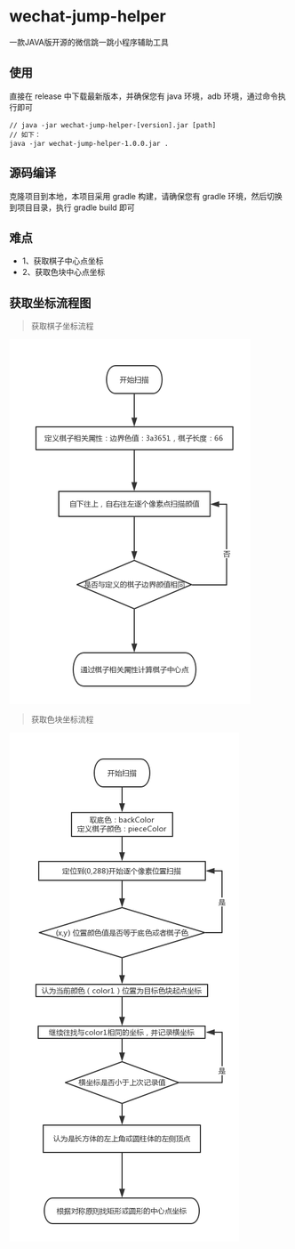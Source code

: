 # wechat-jump-helper
一款JAVA版开源的微信跳一跳小程序辅助工具

## 使用
直接在 release 中下载最新版本，并确保您有 java 环境，adb 环境，通过命令执行即可
```
// java -jar wechat-jump-helper-[version].jar [path]
// 如下：
java -jar wechat-jump-helper-1.0.0.jar .
```

## 源码编译
克隆项目到本地，本项目采用 gradle 构建，请确保您有 gradle 环境，然后切换到项目目录，执行 gradle build 即可

## 难点

* 1、获取棋子中心点坐标
* 2、获取色块中心点坐标

## 获取坐标流程图
> 获取棋子坐标流程

![image](https://github.com/Yunlong2cn/wechat-jump-helper/blob/master/assets/%E5%BE%AE%E4%BF%A1%E8%B7%B3%E4%B8%80%E8%B7%B3%EF%BC%8C%E6%89%BE%E6%A3%8B%E5%AD%90%E4%B8%AD%E5%BF%83%E7%82%B9.png)
> 获取色块坐标流程

![image](https://github.com/Yunlong2cn/wechat-jump-helper/blob/master/assets/%E5%BE%AE%E4%BF%A1%E8%B7%B3%E4%B8%80%E8%B7%B3%EF%BC%8C%E6%89%BE%E8%89%B2%E5%9D%97%E4%B8%AD%E5%BF%83%E7%82%B9.png)
